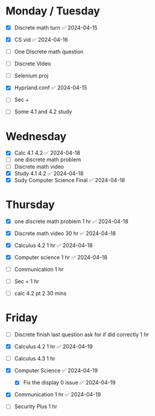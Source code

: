 

# Monday / Tuesday 

- [x] Discrete math turn ✅ 2024-04-15
- [x] CS vid ✅ 2024-04-16
- [ ] One DIscrete math question
- [ ] Discrete VIdeo 
- [ ] Selenium proj 
- [x] Hyprland.conf ✅ 2024-04-15
- [ ] Sec + 
- [ ] Some 4.1 and 4.2 study 


# Wednesday

- [x] Calc 4.1 4.2 ✅ 2024-04-18
- [ ] one discrete math problem 
- [ ] Discrete math video 
- [x] Study 4.1 4.2 ✅ 2024-04-18
- [x] Sudy Computer Science Final ✅ 2024-04-18

# Thursday

- [x] one discrete math problem 1 hr ✅ 2024-04-18
- [x] Discrete math video 30 hr ✅ 2024-04-18
- [x] Calculus 4.2 1 hr ✅ 2024-04-18
- [x] Computer science 1 hr ✅ 2024-04-18
- [ ] Communication 1 hr 
- [ ] Sec + 1 hr

- [ ] calc 4.2 pt 2 30 mins  


# Friday 

- [ ] Discrete finish last question ask for if did correctly 1 hr 
- [x] Calculus 4.2 1 hr ✅ 2024-04-19
- [ ] Calculus 4.3 1 hr 
- [x] Computer Science ✅ 2024-04-19
	- [x] Fix the display 0 issue ✅ 2024-04-19
- [x] Communication 1 hr ✅ 2024-04-19
- [ ] Security Plus 1 hr 

